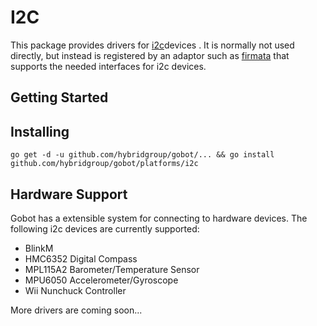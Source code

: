 # I2C

This package provides drivers for [i2c](https://en.wikipedia.org/wiki/I%C2%B2C)devices . It is normally not used directly, but instead is registered by an adaptor such as [firmata](https://github.com/hybridgroup/gobot/platforms/firmata) that supports the needed interfaces for i2c devices.

## Getting Started

## Installing
```
go get -d -u github.com/hybridgroup/gobot/... && go install github.com/hybridgroup/gobot/platforms/i2c
```

## Hardware Support
Gobot has a extensible system for connecting to hardware devices. The following i2c devices are currently supported:

- BlinkM
- HMC6352 Digital Compass
- MPL115A2 Barometer/Temperature Sensor
- MPU6050 Accelerometer/Gyroscope
- Wii Nunchuck Controller

More drivers are coming soon...

